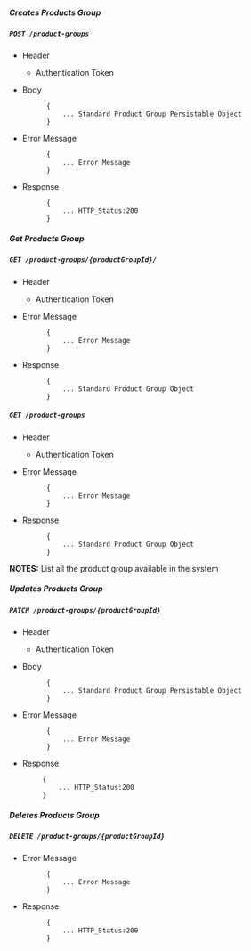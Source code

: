 ##### Creates Products Group

##### `POST /product-groups`
+ Header
	- Authentication Token


+ Body

            {
                ... Standard Product Group Persistable Object
            }
+ Error Message

			{
				... Error Message
			}              
+ Response

            {
                ... HTTP_Status:200
            }
    

##### Get Products Group           
            
##### `GET /product-groups/{productGroupId}/`
+ Header
	- Authentication Token
+ Error Message

			{
				... Error Message
			}  
+ Response

            {
                ... Standard Product Group Object
            }
            
##### `GET /product-groups`
+ Header
	- Authentication Token
+ Error Message

			{
				... Error Message
			}  
+ Response

            {
                ... Standard Product Group Object
            }
            
**NOTES:** List all the product group available in the system

##### Updates Products Group  
       
##### `PATCH /product-groups/{productGroupId}`
+ Header
	- Authentication Token

+ Body

            {
                ... Standard Product Group Persistable Object
            }
+ Error Message

			{
				... Error Message
			}              
 + Response

			{
				... HTTP_Status:200
			}
           
##### Deletes Products Group
       
##### `DELETE /product-groups/{productGroupId}`
+ Error Message

			{
				... Error Message
			}  
+ Response

			{
				... HTTP_Status:200
			}

